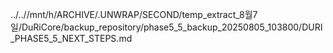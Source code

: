 ../..//mnt/h/ARCHIVE/.UNWRAP/SECOND/temp_extract_8월7일/DuRiCore/backup_repository/phase5_5_backup_20250805_103800/DURI_PHASE5_5_NEXT_STEPS.md